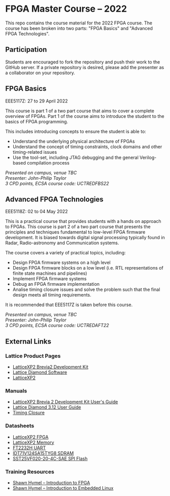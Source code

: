 # FPGA Master Course &ndash; 2022

This repo contains the course material for the 2022 FPGA course.  The course
has been broken into two parts: "FPGA Basics" and "Advanced FPGA Technologies".

## Participation

Students are encouraged to fork the repository and push their work to the
GitHub server.  If a private repository is desired, please add the presenter
as a collaborator on your repository.

## FPGA Basics

EEE5117Z: 27 to 29 April 2022

This course is part 1 of a two part course that aims to cover a complete 
overview of FPGAs. Part 1 of the course aims to introduce the student to the 
basics of FPGA programming.

This includes introducing concepts to ensure the student is able to:

- Understand the underlying physical architecture of FPGAs
- Understand the concept of timing constraints, clock domains and other timing-related issues
- Use the tool-set, including JTAG debugging and the general Verilog-based compilation process

_Presented on campus, venue TBC_<br/>
_Presenter: John-Philip Taylor_<br/>
_3 CPD points, ECSA course code: UCTREDFBS22_

## Advanced FPGA Technologies

EEE5118Z: 02 to 04 May 2022

This is a practical course that provides students with a hands on approach 
to FPGAs. This course is part 2 of a two part course that presents the 
principles and techniques fundamental to low-level FPGA firmware
development.  It is biased towards digital signal processing typically
found in Radar, Radio-astronomy and Communication systems.

The course covers a variety of practical topics, including:

- Design FPGA firmware systems on a high level
- Design FPGA firmware blocks on a low level (i.e. RTL representations of finite state machines and pipelines)
- Implement FPGA firmware systems
- Debug an FPGA firmware implementation
- Analise timing closure issues and solve the problem such that the final design meets all timing requirements.

It is recommended that EEE5117Z is taken before this course.

_Presented on campus, venue TBC_<br/>
_Presenter: John-Philip Taylor_<br/>
_3 CPD points, ECSA course code: UCTREDAFT22_

## External Links

### Lattice Product Pages

- [LatticeXP2 Brevia2 Development Kit](https://www.latticesemi.com/latticexp2-brevia)
- [Lattice Diamond Software](https://www.latticesemi.com/en/Products/DesignSoftwareAndIP/FPGAandLDS/LatticeDiamond)
- [LatticeXP2](https://www.latticesemi.com/en/Products/FPGAandCPLD/LatticeXP2)

### Manuals

- [LatticeXP2 Brevia 2 Development Kit User's Guide](https://www.latticesemi.com/view_document?document_id=43735)
- [Lattice Diamond 3.12 User Guide](https://www.latticesemi.com/view_document?document_id=53077)
- [Timing Closure](https://www.latticesemi.com/-/media/LatticeSemi/Documents/UserManuals/RZ/Timing_Closure_Document.ashx?document_id=45588)

### Datasheets

- [LatticeXP2 FPGA](https://www.latticesemi.com/view_document?document_id=24635)
- [LatticeXP2 Memory](https://www.latticesemi.com/-/media/LatticeSemi/Documents/ApplicationNotes/IK2/FPGA-UG-02080-2-3-LatticeXP2-Memory.ashx?document_id=23976)
- [FT2232H UART](http://www.ftdichip.com/Support/Documents/DataSheets/ICs/DS_FT2232H.pdf)
- [IDT71V124SA15TYG8 SDRAM](https://www.renesas.com/us/en/document/dst/71v124sa-datasheet)
- [SST25VF020-20-4C-SAE SPI Flash](http://ww1.microchip.com/downloads/en/devicedoc/25078a.pdf)

### Training Resources

- [Shawn Hymel &ndash; Introduction to FPGA](https://www.youtube.com/playlist?list=PLEBQazB0HUyT1WmMONxRZn9NmQ_9CIKhb)
- [Shawn Hymel &ndash; Introduction to Embedded Linux](https://www.youtube.com/playlist?list=PLEBQazB0HUyTpoJoZecRK6PpDG31Y7RPB)

